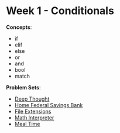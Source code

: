 # Week 1 - Conditionals

**Concepts**:
- if
- elif
- else
- or
- and
- bool
- match

**Problem Sets**:

- [Deep Thought](https://github.com/Snoower/cs50p-introduction-to-programming-with-python/blob/main/week-1/problem-sets/deep-thought.py)
- [Home Federal Savings Bank](https://github.com/Snoower/cs50p-introduction-to-programming-with-python/blob/main/week-1/problem-sets/bank.py)
- [File Extensions](https://github.com/Snoower/cs50p-introduction-to-programming-with-python/blob/main/week-1/problem-sets/file-extensions.py)
- [Math Interpreter](https://github.com/Snoower/cs50p-introduction-to-programming-with-python/blob/main/week-1/problem-sets/math-interpreter.py)
- [Meal Time](https://github.com/Snoower/cs50p-introduction-to-programming-with-python/blob/main/week-1/problem-sets/meal-time.py)
